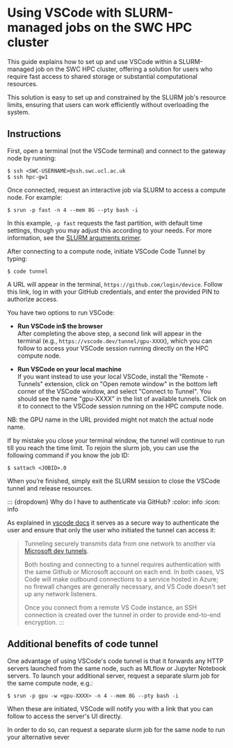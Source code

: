 # Using VSCode with SLURM-managed jobs on the SWC HPC cluster

This guide explains how to set up and use VSCode within a SLURM-managed job on the SWC HPC cluster, offering a solution for users who require fast access to shared storage or substantial computational resources.

This solution is easy to set up and constrained by the SLURM job's resource limits, ensuring that users can work efficiently without overloading the system.


## Instructions

First, open a terminal (not the VSCode terminal) and connect to the gateway node by running:

```{code-block} console
$ ssh <SWC-USERNAME>@ssh.swc.ucl.ac.uk
$ ssh hpc-gw1
```

Once connected, request an interactive job via SLURM to access a compute node. For example:

```{code-block} console
$ srun -p fast -n 4 --mem 8G --pty bash -i
```

In this example, `-p fast` requests the fast partition, with default time settings, though you may adjust this according to your needs. For more information, see the [SLURM arguments primer](https://howto.neuroinformatics.dev/programming/SLURM-arguments.html).

After connecting to a compute node, initiate VSCode Code Tunnel by typing:

```{code-block} console
$ code tunnel
```

A URL will appear in the terminal, `https://github.com/login/device`. 
Follow this link, log in with your GitHub credentials, and enter the provided PIN to authorize access. 

You have two options to run VSCode:

-  **Run VSCode in$  the browser**  
    After completing the above step, a second link will appear in the terminal (e.g., `https://vscode.dev/tunnel/gpu-XXXX`), which you can follow to access your VSCode session running directly on the HPC compute node. 

- **Run VSCode on your local machine**  
    If you want instead to use your local VSCode, install the "Remote - Tunnels" extension, click on "Open remote window" in the bottom left corner of the VSCode window, and select "Connect to Tunnel". You should see the name "gpu-XXXX" in the list of available tunnels. Click on it to connect to the VSCode session running on the HPC compute node.

NB: the GPU name in the URL provided might not match the actual node name. 

If by mistake you close your terminal window, the tunnel will continue to run till you reach the time limit. To rejoin the slurm job, you can use the following command if you know the job ID:

```{code-block} console
$ sattach <JOBID>.0
```

When you’re finished, simply exit the SLURM session to close the VSCode tunnel and release resources.

::: {dropdown} Why do I have to authenticate via GitHub?
:color: info
:icon: info

As explained in [vscode docs](https://code.visualstudio.com/docs/remote/tunnels#:~:text=When%20opening%20a%20vscode.,right%20set%20of%20remote%20machines.) it serves as a secure way to authenticate the user and ensure that only the user who initiated the tunnel can access it:
> Tunneling securely transmits data from one network to another via [Microsoft dev tunnels](https://learn.microsoft.com/azure/developer/dev-tunnels/overview).
>
> Both hosting and connecting to a tunnel requires authentication with the same Github or Microsoft account on each end. In both cases, VS Code will make outbound connections to a service hosted in Azure; no firewall changes are generally necessary, and VS Code doesn't set up any network listeners.
>
>Once you connect from a remote VS Code instance, an SSH connection is created over the tunnel in order to provide end-to-end encryption.
:::

## Additional benefits of code tunnel

One advantage of using VSCode's code tunnel is that it forwards any HTTP servers launched from the same node, such as MLflow or Jupyter Notebook servers. To launch your additional server, request a separate slurm job for the same compute node, e.g.:

```{code-block} console
$ srun -p gpu -w <gpu-XXXX> -n 4 --mem 8G --pty bash -i
```
When these are initiated, VSCode will notify you with a link that you can follow to access the server's UI directly.

In order to do so, can request a separate slurm job for the same node to run your alternative sever